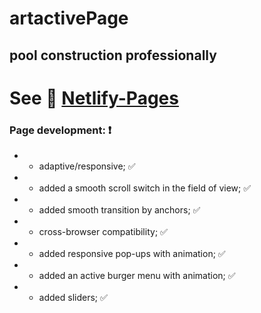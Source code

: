 # artactivePage

##  pool construction professionally

# See :link: [Netlify-Pages](https://artactive.netlify.app/)
 
### Page development: :heavy_exclamation_mark: 
  * - adaptive/responsive; :white_check_mark:
  * - added a smooth scroll switch in the field of view; :white_check_mark:
  * - added smooth transition by anchors; :white_check_mark:
  * - cross-browser compatibility; :white_check_mark:
  * - added responsive pop-ups with animation; :white_check_mark:
  * - added an active burger menu with animation; :white_check_mark:
  * - added sliders; :white_check_mark:
  


